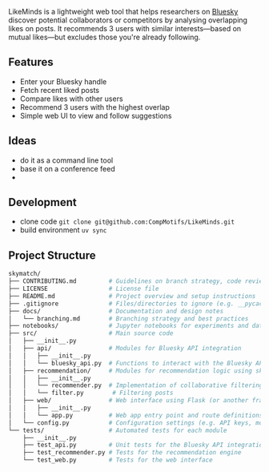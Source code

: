 LikeMinds is a lightweight web tool that helps researchers on [Bluesky](https://bsky.app) discover potential collaborators or competitors by analysing overlapping likes on posts. It recommends 3 users with similar interests—based on mutual likes—but excludes those you're already following.

## Features

- Enter your Bluesky handle
- Fetch recent liked posts
- Compare likes with other users
- Recommend 3 users with the highest overlap
- Simple web UI to view and follow suggestions

## Ideas

- do it as a command line tool
- base it on a conference feed
-

## Development

- clone code `git clone git@github.com:CompMotifs/LikeMinds.git`
- build environment `uv sync`


## Project Structure 

```bash
skymatch/
├── CONTRIBUTING.md         # Guidelines on branch strategy, code reviews, and merge process
├── LICENSE                 # License file
├── README.md               # Project overview and setup instructions
├── .gitignore              # Files/directories to ignore (e.g. __pycache__, venv)
├── docs/                   # Documentation and design notes
│   └── branching.md        # Branching strategy and best practices
├── notebooks/              # Jupyter notebooks for experiments and data exploration
├── src/                    # Main source code
│   ├── __init__.py
│   ├── api/                # Modules for Bluesky API integration
│   │   ├── __init__.py
│   │   └── bluesky_api.py  # Functions to interact with the Bluesky API
│   ├── recommendation/     # Modules for recommendation logic using sklearn-surprise
│   │   ├── __init__.py
│   │   └── recommender.py  # Implementation of collaborative filtering or other techniques
│   │   └── filter.py        # Filtering posts
│   ├── web/                # Web interface using Flask (or another framework)
│   │   ├── __init__.py
│   │   └── app.py          # Web app entry point and route definitions
│   └── config.py           # Configuration settings (e.g. API keys, model parameters)
└── tests/                  # Automated tests for each module
    ├── __init__.py
    ├── test_api.py         # Unit tests for the Bluesky API integration
    ├── test_recommender.py # Tests for the recommendation engine
    └── test_web.py         # Tests for the web interface